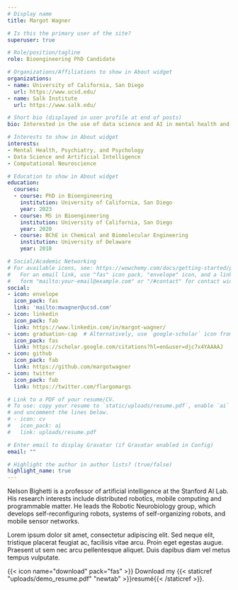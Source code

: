 ```yaml
---
# Display name
title: Margot Wagner

# Is this the primary user of the site?
superuser: true

# Role/position/tagline
role: Bioengineering PhD Candidate

# Organizations/Affiliations to show in About widget
organizations:
- name: University of California, San Diego
  url: https://www.ucsd.edu/
- name: Salk Institute
  url: https://www.salk.edu/

# Short bio (displayed in user profile at end of posts)
bio: Interested in the use of data science and AI in mental health and using neuroscience to inspire next generation AI tools. 

# Interests to show in About widget
interests:
- Mental Health, Psychiatry, and Psychology
- Data Science and Artificial Intelligence
- Computational Neuroscience

# Education to show in About widget
education:
  courses:
  - course: PhD in Bioengineering
    institution: University of California, San Diego
    year: 2023
  - course: MS in Bioengineering 
    institution: University of California, San Diego
    year: 2020
  - course: BChE in Chemical and Biomolecular Engineering 
    institution: University of Delaware
    year: 2018

# Social/Academic Networking
# For available icons, see: https://wowchemy.com/docs/getting-started/page-builder/#icons
#   For an email link, use "fas" icon pack, "envelope" icon, and a link in the
#   form "mailto:your-email@example.com" or "/#contact" for contact widget.
social:
- icon: envelope
  icon_pack: fas
  link: 'mailto:mwagner@ucsd.com'
- icon: linkedin
  icon_pack: fab
  link: https://www.linkedin.com/in/margot-wagner/
- icon: graduation-cap  # Alternatively, use `google-scholar` icon from `ai` icon pack
  icon_pack: fas
  link: https://scholar.google.com/citations?hl=en&user=djc7x4YAAAAJ
- icon: github
  icon_pack: fab
  link: https://github.com/margotwagner
- icon: twitter
  icon_pack: fab
  link: https://twitter.com/flargomargs

# Link to a PDF of your resume/CV.
# To use: copy your resume to `static/uploads/resume.pdf`, enable `ai` icons in `params.toml`, 
# and uncomment the lines below.
# - icon: cv
#   icon_pack: ai
#   link: uploads/resume.pdf

# Enter email to display Gravatar (if Gravatar enabled in Config)
email: ""

# Highlight the author in author lists? (true/false)
highlight_name: true
---
```


Nelson Bighetti is a professor of artificial intelligence at the Stanford AI Lab. His research interests include distributed robotics, mobile computing and programmable matter. He leads the Robotic Neurobiology group, which develops self-reconfiguring robots, systems of self-organizing robots, and mobile sensor networks.

Lorem ipsum dolor sit amet, consectetur adipiscing elit. Sed neque elit, tristique placerat feugiat ac, facilisis vitae arcu. Proin eget egestas augue. Praesent ut sem nec arcu pellentesque aliquet. Duis dapibus diam vel metus tempus vulputate.

{{< icon name="download" pack="fas" >}} Download my {{< staticref "uploads/demo_resume.pdf" "newtab" >}}resumé{{< /staticref >}}.
